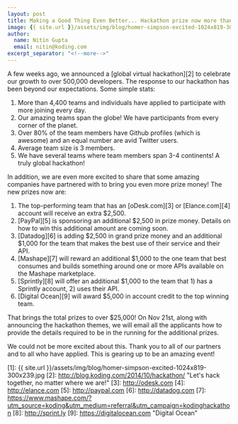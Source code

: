 ```yaml
---
layout: post
title: Making a Good Thing Even Better... Hackathon prize now more than $25,000!
image: {{ site.url }}/assets/img/blog/homer-simpson-excited-1024x819-300x239.jpg
author:
  name: Nitin Gupta
  email: nitin@koding.com
excerpt_separator: "<!--more-->"
---
```

<!--more-->

A few weeks ago, we announced a [global virtual hackathon][2] to celebrate our growth to over 500,000 developers. The response to our hackathon has been beyond our expectations. Some simple stats:

1. More than 4,400 teams and individuals have applied to participate with more joining every day.
2. Our amazing teams span the globe! We have participants from every corner of the planet.
3. Over 80% of the team members have Github profiles (which is awesome) and an equal number are avid Twitter users.
4. Average team size is 3 members.
5. We have several teams where team members span 3-4 continents! A truly global hackathon!

In addition, we are even more excited to share that some amazing companies have partnered with to bring you even more prize money! The new prizes now are:

1. The top-performing team that has an [oDesk.com][3] or [Elance.com][4] account will receive an extra $2,500.
2. [PayPal][5] is sponsoring an additional $2,500 in prize money. Details on how to win this additional amount are coming soon.
3. [Datadog][6] is adding $2,500 in grand prize money and an additional $1,000 for the team that makes the best use of their service and their API.
4. [Mashape][7] will reward an additional $1,000 to the one team that best consumes and builds something around one or more APIs available on the Mashape marketplace.
5. [Sprintly][8] will offer an additional $1,000 to the team that 1) has a Sprintly account, 2) uses their API.
6. [Digital Ocean][9] will award $5,000 in account credit to the top winning team.

That brings the total prizes to over $25,000! On Nov 21st, along with announcing the hackathon themes, we will email all the applicants how to provide the details required to be in the running for the additional prizes.

We could not be more excited about this. Thank you to all of our partners and to all who have applied. This is gearing up to be an amazing event!

[1]: {{ site.url }}/assets/img/blog/homer-simpson-excited-1024x819-300x239.jpg
[2]: http://blog.koding.com/2014/10/hackathon/ "Let's hack together, no matter where we are!"
[3]: http://odesk.com
[4]: http://elance.com
[5]: http://paypal.com
[6]: http://datadog.com
[7]: https://www.mashape.com/?utm_source=koding&utm_medium=referral&utm_campaign=kodinghackathon
[8]: http://sprint.ly
[9]: https://digitalocean.com "Digital Ocean"
